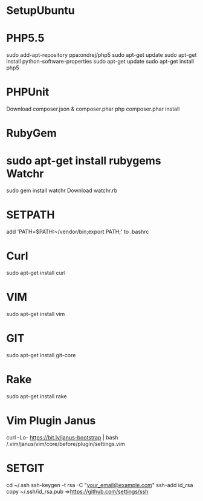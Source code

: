 SetupUbuntu
===========
PHP5.5
======
 sudo add-apt-repository ppa:ondrej/php5
 sudo apt-get update
 sudo apt-get install python-software-properties
 sudo apt-get update
 sudo apt-get install php5
 
PHPUnit
=======
 Download composer.json & composer.phar
 php composer.phar install

RubyGem
=======
 sudo apt-get install rubygems
Watchr
======
 sudo gem install watchr
 Download watchr.rb

SETPATH
=======
 add 'PATH=$PATH:~/vendor/bin;export PATH;' to .bashrc

Curl
====
sudo apt-get install curl

VIM
===
 sudo apt-get install vim

GIT
===
 sudo apt-get install git-core

Rake
====
sudo apt-get install rake


Vim Plugin Janus
================
 curl -Lo- https://bit.ly/janus-bootstrap | bash
 /.vim/janus/vim/core/before/plugin/settings.vim

SETGIT
======
 cd ~/.ssh
 ssh-keygen -t rsa -C "your_email@example.com"
 ssh-add id_rsa
 copy ~/.ssh/id_rsa.pub =>https://github.com/settings/ssh
 
